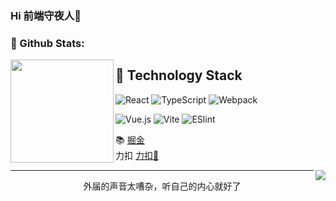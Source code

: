 ### Hi 前端守夜人👋

### 🌈 Github Stats:
<img align="left" height='165px' src="https://github-readme-stats.vercel.app/api?username=jj19100&bg_color=10,65db9f,338ed1&title_color=fff&text_color=fff">

## 🦘 Technology Stack

![React](https://img.shields.io/badge/-React-%23282C34?style=flat-square&logo=react)
![TypeScript](https://img.shields.io/badge/-TypeScript-007ACC?style=flat-square&logo=typescript&logoColor=white)
![Webpack](https://img.shields.io/badge/-Webpack-%232C3A42?style=flat-square&logo=webpack)

![Vue.js](https://img.shields.io/badge/-Vue.js-%232c3e50?style=flat-square&logo=vuedotjs)
![Vite](https://img.shields.io/badge/-Vite-%232C3A42?style=flat-square&logo=Vite)
![ESlint](https://img.shields.io/badge/-ESLint-%234B32C3?style=flat-square&logo=eslint)
<br>

📚 [掘金](https://juejin.cn/user/3210229685691198)<br>
力扣  [力扣🌲](https://leetcode.cn/u/vibrant-sammetus5)<br>

<p>
  <img align="right" src="https://count.getloli.com/get/@jj19100?theme=rule9">
</p>

<hr/>
<p align='center'>外届的声音太嘈杂，听自己的内心就好了</p> 
